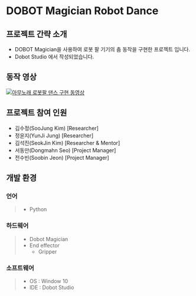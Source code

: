 # DOBOT Magician Robot Dance

## 프로젝트 간략 소개
* DOBOT Magician을 사용하여 로봇 팔 기기의 춤 동작을 구현한 프로젝트 입니다.
* Dobot Studio 에서 작성되었습니다.

## 동작 영상
[![아무노래 로봇팔 댄스 구현 동영상](https://img.youtube.com/vi/ifb2Qp-san8/0.jpg)](https://youtu.be/ifb2Qp-san8)

## 프로젝트 참여 인원
* 김수정(SooJung Kim) [Researcher]
* 정윤지(YunJi Jung) [Researcher]
* 김석진(SeokJin Kim) [Researcher & Mentor]
* 서동만(Dongmahn Seo) [Project Manager]
* 전수빈(Soobin Jeon) [Project Manager]

## 개발 환경
### 언어
>* Python
### 하드웨어
>* Dobot Magician
>  * End effector
>    * Gripper
### 소프트웨어
>* OS : Window 10
>* IDE : Dobot Studio
